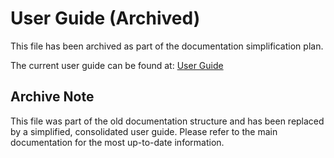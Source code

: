 # User Guide (Archived)

This file has been archived as part of the documentation simplification plan. 

The current user guide can be found at: [User Guide](../user-guide.md)

## Archive Note

This file was part of the old documentation structure and has been replaced by a simplified, consolidated user guide. Please refer to the main documentation for the most up-to-date information.